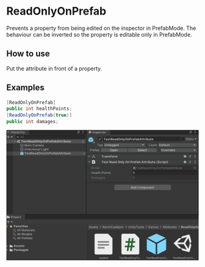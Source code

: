 # ReadOnlyOnPrefab
Prevents a property from being edited on the inspector in PrefabMode. The behaviour can be inverted so the property is editable only in PrefabMode.

## How to use
Put the attribute in front of a property.</BR>

## Examples
```cs
[ReadOnlyOnPrefab]
public int healthPoints;
[ReadOnlyOnPrefab(true)]
public int damages;
```
![](img/ReadOnlyOnPrefabAttributeInspectorPreview.gif)
